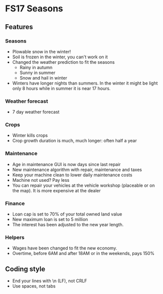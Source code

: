 # FS17 Seasons

## Features

### Seasons
- Plowable snow in the winter!
- Soil is frozen in the winter, you can't work on it
- Changed the weather prediction to fit the seasons
  - Rainy in autumn
  - Sunny in summer
  - Snow and hail in winter
- Winters have longer nights than summers. In the winter it might be light only 8 hours while in summer it is near 17 hours.

### Weather forecast
- 7 day weather forecast

### Crops
- Winter kills crops
- Crop growth duration is much, much longer: often half a year

### Maintenance
- Age in maintenance GUI is now days since last repair
- New maintenance algorithm with repair, maintenance and taxes
- Keep your machine clean to lower daily maintenance costs
- Machine not used? Pay less
- You can repair your vehicles at the vehicle workshop (placeable or on the map). It is more expensive at the dealer

### Finance
- Loan cap is set to 70% of your total owned land value
- New maximum loan is set to 5 million
- The interest has been adjusted to the new year length.

### Helpers
- Wages have been changed to fit the new economy.
- Overtime, before 6AM and after 18AM or in the weekends, pays 150%

## Coding style

- End your lines with \n (LF), not CRLF
- Use spaces, not tabs
